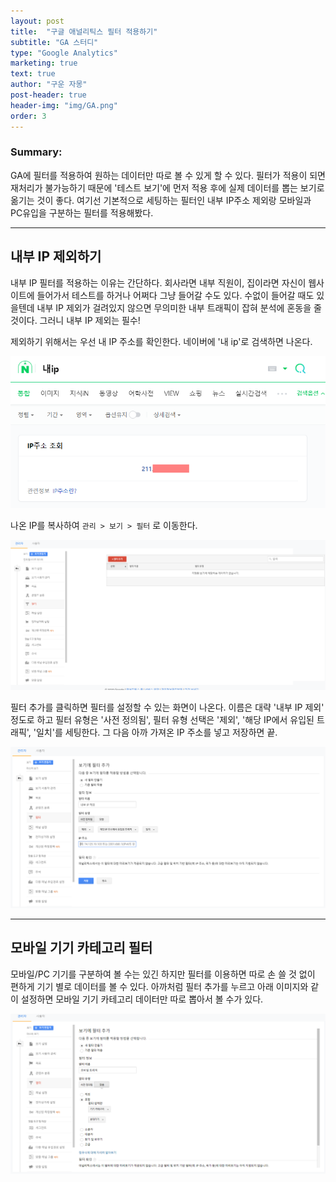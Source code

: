 ```yaml
---
layout: post
title:  "구글 애널리틱스 필터 적용하기"
subtitle: "GA 스터디"
type: "Google Analytics"
marketing: true
text: true
author: "구운 자몽"
post-header: true
header-img: "img/GA.png"
order: 3
---
```

### Summary:
GA에 필터를 적용하여 원하는 데이터만 따로 볼 수 있게 할 수 있다. 필터가 적용이 되면 재처리가 불가능하기 때문에 '테스트 보기'에 먼저 적용 후에 실제 데이터를 뽑는 보기로 옮기는 것이 좋다. 여기선 기본적으로 세팅하는 필터인 내부 IP주소 제외랑 모바일과 PC유입을 구분하는 필터를 적용해봤다.

---

## 내부 IP 제외하기

내부 IP 필터를 적용하는 이유는 간단하다. 회사라면 내부 직원이, 집이라면 자신이 웹사이트에 들어가서 테스트를 하거나 어쩌다 그냥 들어갈 수도 있다. 수없이 들어갈 때도 있을텐데 내부 IP 제외가 걸려있지 않으면 무의미한 내부 트래픽이 잡혀 분석에 혼동을 줄 것이다. 그러니 내부 IP 제외는 필수! 

제외하기 위해서는 우선 내 IP 주소를 확인한다. 네이버에 '내 ip'로 검색하면 나온다.

![ga_ip](img/GA_ip.png)

나온 IP를 복사하여 ```관리 > 보기 > 필터``` 로 이동한다. 

![ga_filter_2](img/GA_filter_1.png)

필터 추가를 클릭하면 필터를 설정할 수 있는 화면이 나온다. 이름은 대략 '내부 IP 제외' 정도로 하고 필터 유형은 '사전 정의됨', 필터 유형 선택은 '제외', '해당 IP에서 유입된 트래픽', '일치'를 세팅한다. 그 다음 아까 가져온 IP 주소를 넣고 저장하면 끝.

![ga_filter_2](img/GA_filter_2.png)

---

## 모바일 기기 카테고리 필터

모바일/PC 기기를 구분하여 볼 수는 있긴 하지만 필터를 이용하면 따로 손 쓸 것 없이 편하게 기기 별로 데이터를 볼 수 있다. 아까처럼 필터 추가를 누르고 아래 이미지와 같이 설정하면 모바일 기기 카테고리 데이터만 따로 뽑아서 볼 수가 있다.

![ga_filter_3](img/GA_filter_3.png)
